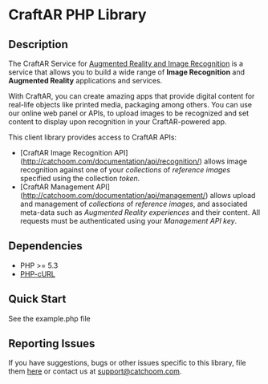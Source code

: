 # CraftAR PHP Library


## Description

The CraftAR Service for [Augmented Reality and Image Recognition](http://catchoom.com/product/craftar/augmented-reality-and-image-recognition/) is a  service
that allows you to build a wide range of __Image Recognition__ and __Augmented Reality__ applications
and services.

With CraftAR, you can create amazing apps that provide digital content
for real-life objects like printed media, packaging among others. You
can use our online web panel or APIs, to upload images to be recognized and set
content to display upon recognition in your CraftAR-powered app.

This client library provides access to CraftAR APIs:
- [CraftAR Image Recognition API]
(http://catchoom.com/documentation/api/recognition/)
  allows image recognition against one of your _collections_ of _reference images_ specified using the collection _token_.
- [CraftAR Management API]
(http://catchoom.com/documentation/api/management/)
  allows upload and management of _collections_ of _reference images_, and associated meta-data such as _Augmented Reality experiences_ and their content.
  All requests must be authenticated using your _Management API key_.


## Dependencies

- PHP >= 5.3
- [PHP-cURL](http://php.net/manual/es/book.curl.php)

## Quick Start

See the example.php file

## Reporting Issues

If you have suggestions, bugs or other issues specific to this library, file
them [here](https://github.com/Catchoom/craftar-php/issues) or contact us
at [support@catchoom.com](mailto:support@catchoom.com).
